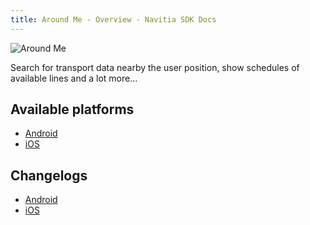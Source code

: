 ```yaml
---
title: Around Me - Overview - Navitia SDK Docs
---
```


<img class="img-overview" src="/navitia_sdk_docs/assets/img/aroundme.svg" alt="Around Me">

Search for transport data nearby the user position, show schedules of available lines and a lot more...

## Available platforms

* [Android](android/index.md)
* [iOS](ios/index.md)

## Changelogs

* [Android](android/changelogs.md)
* [iOS](ios/changelogs.md)
